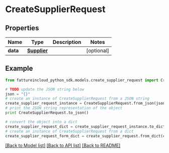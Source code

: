 # CreateSupplierRequest


## Properties

Name | Type | Description | Notes
------------ | ------------- | ------------- | -------------
**data** | [**Supplier**](Supplier.md) |  | [optional] 

## Example

```python
from fattureincloud_python_sdk.models.create_supplier_request import CreateSupplierRequest

# TODO update the JSON string below
json = "{}"
# create an instance of CreateSupplierRequest from a JSON string
create_supplier_request_instance = CreateSupplierRequest.from_json(json)
# print the JSON string representation of the object
print CreateSupplierRequest.to_json()

# convert the object into a dict
create_supplier_request_dict = create_supplier_request_instance.to_dict()
# create an instance of CreateSupplierRequest from a dict
create_supplier_request_form_dict = create_supplier_request.from_dict(create_supplier_request_dict)
```
[[Back to Model list]](../README.md#documentation-for-models) [[Back to API list]](../README.md#documentation-for-api-endpoints) [[Back to README]](../README.md)


